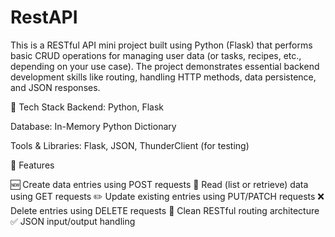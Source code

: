 # RestAPI

This is a RESTful API mini project built using Python (Flask) that performs basic CRUD operations for managing user data (or tasks, recipes, etc., depending on your use case). The project demonstrates essential backend development skills like routing, handling HTTP methods, data persistence, and JSON responses.

🔧 Tech Stack
Backend: Python, Flask

Database: In-Memory Python Dictionary

Tools & Libraries: Flask, JSON, ThunderClient (for testing)

📂 Features

🆕 Create data entries using POST requests
📖 Read (list or retrieve) data using GET requests
✏️ Update existing entries using PUT/PATCH requests
❌ Delete entries using DELETE requests
🔄 Clean RESTful routing architecture
✅ JSON input/output handling

